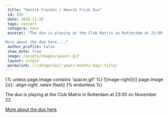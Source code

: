```yaml
---
 title: "Henrik Frendin / Henrik Frisk Duo"
 id: 165
 date: 2018-11-26
 tags: concert
 category: news
 excerpt: "The duo is playing at the Club Matrix in Rotterdam at 23:00 on November 22.

More about the duo here...."
 author_profile: false
 show_date: true
 image: /assets/images/spacer.gif
 layout: single
 permalink: /:categories/:year/:month/:day/:title/
---
```

{% unless page.image contains 'spacer.gif' %}
   ![image-right]({{ page.image }}){: .align-right .news-flash}
{% endunless %}

The duo is playing at the Club Matrix in Rotterdam at 23:00 on November 22.

<a href="http://www.henrikfrisk.com/index.jsp?metaId=music&id=proj&about=1">More about the duo here</a>.

